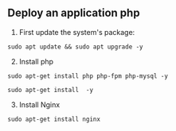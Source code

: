 ## Deploy an application php

1) First update the system's package:

```shell
sudo apt update && sudo apt upgrade -y
```
2) Install php

```shell
sudo apt-get install php php-fpm php-mysql -y
```

```shell
sudo apt-get install  -y
```

3) Install Nginx
```shell
sudo apt-get install nginx
```

